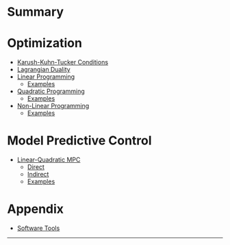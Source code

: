 # Summary

# Optimization
- [Karush-Kuhn-Tucker Conditions](KKT.md)
- [Lagrangian Duality](Duality.md)
- [Linear Programming](LP.md)
  - [Examples](LP-Examples.md)
- [Quadratic Programming](QP.md)
  - [Examples](QP-Examples.md)
- [Non-Linear Programming]()
  - [Examples](NLP-Examples.md)

# Model Predictive Control
- [Linear-Quadratic MPC](MPC.md)
  - [Direct](MPC-Direct.md)
  - [Indirect](MPC-Indirect.md)
  - [Examples](MPC-Examples.md)

# Appendix
- [Software Tools](SoftwareTools.md)
<!-- - [Cart-Pole EoM](CartPoleEoM.md) -->

---
